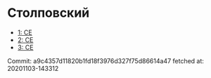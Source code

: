 # Столповский
- [1: CE](1.md)
- [2: CE](2.md)
- [3: CE](3.md)

Commit: a9c4357d11820b1fd18f3976d327f75d86614a47
 fetched at: 20201103-143312
